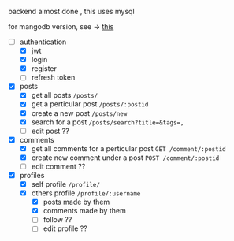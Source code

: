 backend almost done , this uses mysql

for mangodb version, see -> [this](https://github.com/aquaticcalf/backend-miniproject-mangodb/)

- [ ] authentication
    - [x] jwt
    - [x] login
    - [x] register
    - [ ] refresh token
- [x] posts
    - [x] get all posts `/posts/`
    - [x] get a perticular post `/posts/:postid`
    - [x] create a new post `/posts/new`
    - [x] search for a post `/posts/search?title=&tags=,`
    - [ ] edit post ??
- [x] comments
    - [x] get all comments for a perticular post `GET /comment/:postid`
    - [x] create new comment under a post `POST /comment/:postid`
    - [ ] edit comment ??
- [x] profiles
    - [x] self profile `/profile/`
    - [x] others profile `/profile/:username`
        - [x] posts made by them
        - [x] comments made by them
        - [ ] follow ?? 
        - [ ] edit profile ??